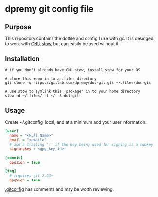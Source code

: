 # dpremy git config file

## Purpose

This repository contains the dotfile and config I use with git. It is desinged to work with [GNU stow](https://www.gnu.org/software/stow/), but can easily be used without it.

## Installation

```shell
# if you don't already have GNU stow, install stow for your OS

# clone this repo in to a .files directory
git clone -q https://gitlab.com/dpremy/dot-git.git ~/.files/dot-git

# use stow to symlink this 'package' in to your home directory
stow -d ~/.files/ -t ~/ -S dot-git
```

## Usage

Create ~/.gitconfig_local, and at a minimum add your user information.

```ini
[user]
  name = "<Full Name>"
  email = "<email>"
  # add a trailing '!' if the key being used for signing is a subkey
  signingkey = <gpg_key_id>!

[commit]
  gpgsign = true

[tag]
  # requires git 2.23+
  gpgSign = true
```

[.gitconfig](.gitconfig) has comments and may be worth reviewing.
